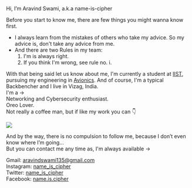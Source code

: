 Hi, I’m Aravind Swami, a.k.a name-is-cipher  
  
Before you start to know me, there are few things you might wanna know first.
  
- I always learn from the mistakes of others who take my advice. So my advice is, don't take any advice from me.
- And there are two Rules in my team:  
   1. I'm is always right.
   2. If you think I'm wrong, see rule no. i.  

With that being said let us know about me, I'm currently a student at [IIST](https://en.wikipedia.org/wiki/Indian_Institute_of_Space_Science_and_Technology), pursuing my engineering in [Avionics](https://en.wikipedia.org/wiki/Avionics). And of course, I'm a typical Backbencher and I live in Vizag, India.  
I'm a ->  
Networking and Cybersecurity enthusiast.  
Oreo Lover.  
Not really a coffee man, but if like my work you can 👇   
  
<a href="https://www.buymeacoffee.com/name.is.cipher"><img src="https://img.buymeacoffee.com/button-api/?text=Buy me a coffee&emoji=&slug=name.is.cipher&button_colour=5F7FFF&font_colour=ffffff&font_family=Cookie&outline_colour=000000&coffee_colour=FFDD00"></a> 

And by the way, there is no compulsion to follow me, because I don’t even know where I’m going...  
But you can contact me any time as, I'm always available ->
  
Gmail: aravindswami135@gmail.com  
Instagram: [name_is_cipher](https://www.instagram.com/name_is_cipher)   
Twitter: [name_is_cipher](https://twitter.com/name_is_cipher)  
Facebook: [name.is.cipher](https://www.facebook.com/name.is.cipher)  

<!---
name-is-cipher/name-is-cipher is a ✨ special ✨ repository because its `README.md` (this file) appears on your GitHub profile.
You can click the Preview link to take a look at your changes.
--->
